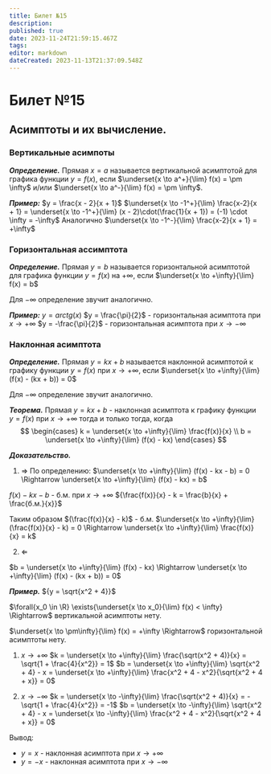 ```yaml
---
title: Билет №15
description: 
published: true
date: 2023-11-24T21:59:15.467Z
tags: 
editor: markdown
dateCreated: 2023-11-13T21:37:09.548Z
---
```


# Билет №15

## Асимптоты и их вычисление.

### Вертикальные асимпоты

***Определение.***
Прямая $x = a$ называется вертикальной асимптотой для графика функции $y = f(x)$, если $\underset{x \to a^+}{\lim} f(x) = \pm \infty$ и/или $\underset{x \to a^-}{\lim} f(x) = \pm \infty$.

***Пример:***
$y = \frac{x - 2}{x + 1}$
$\underset{x \to -1^+}{\lim} \frac{x-2}{x + 1} = \underset{x \to -1^+}{\lim} (x - 2)\cdot(\frac{1}{x + 1}) = (-1) \cdot \infty = -\infty$
Аналогично $\underset{x \to -1^-}{\lim} \frac{x-2}{x + 1} = +\infty$

### Горизонтальная ассимптота

***Определение.***
Прямая $y = b$ называется горизонтальной асимптотой для графика функции $y = f(x)$ на $+\infty$, если $\underset{x \to +\infty}{\lim} f(x) = b$

Для $-\infty$ определение звучит аналогично.

***Пример:***
$y = arctg(x)$
$y = \frac{\pi}{2}$ - горизонтальная асимптота при $x \to +\infty$
$y = -\frac{\pi}{2}$ - горизонтальная асимптота при $x \to -\infty$

### Наклонная асимптота

***Определение.***
Прямая $y = kx + b$ называется наклонной асимптотой к графику функции $y = f(x)$ при $x \to +\infty$, если $\underset{x \to +\infty}{\lim} (f(x) - (kx + b)) = 0$

Для $-\infty$ определение звучит аналогично.

***Теорема.***
Прямая $y = kx + b$ - наклонная асимптота к графику функции $y = f(x)$ при $x \to +\infty$ тогда и только тогда, когда
$$
\begin{cases}
k = \underset{x \to +\infty}{\lim} \frac{f(x)}{x} \\
b = \underset{x \to +\infty}{\lim} (f(x) - kx)
\end{cases}
$$

***Доказательство.***
1) $\Rightarrow$
По определению: 
$\underset{x \to +\infty}{\lim} (f(x) - kx - b) = 0 \Rightarrow \underset{x \to +\infty}{\lim} (f(x) - kx) = b$

$f(x) - kx - b$ - б.м. при $x \to +\infty$
${\frac{f(x)}{x} - k = \frac{b}{x} + \frac{б.м.}{x}}$

Таким образом $(\frac{f(x)}{x} - k)$ - б.м.
$\underset{x \to +\infty}{\lim} (\frac{f(x)}{x} - k) = 0 \Rightarrow \underset{x \to +\infty}{\lim} \frac{f(x)}{x} = k$

2) $\Leftarrow$

$b = \underset{x \to +\infty}{\lim} (f(x) - kx) \Rightarrow \underset{x \to +\infty}{\lim} (f(x) - (kx + b)) = 0$



***Пример.***
${y = \sqrt{x^2 + 4}}$

$\forall{x_0 \in \R} \exists{\underset{x \to x_0}{\lim} f(x) < \infty} \Rightarrow$ вертикальной асимптоты нету.

$\underset{x \to \pm\infty}{\lim} f(x) = +\infty \Rightarrow$ горизонтальной асимптоты нету.

1) $x \to +\infty$
$k = \underset{x \to +\infty}{\lim} \frac{\sqrt(x^2 + 4)}{x} = \sqrt{1 + \frac{4}{x^2}} = 1$
$b = \underset{x \to +\infty}{\lim} \sqrt{x^2 + 4} - x = \underset{x \to +\infty}{\lim} \frac{x^2 + 4 - x^2}{\sqrt{x^2 + 4 + x}} = 0$

2) $x \to -\infty$
$k = \underset{x \to -\infty}{\lim} \frac{\sqrt(x^2 + 4)}{x} = -\sqrt{1 + \frac{4}{x^2}} = -1$
$b = \underset{x \to -\infty}{\lim} \sqrt{x^2 + 4} - x = \underset{x \to -\infty}{\lim} \frac{x^2 + 4 - x^2}{\sqrt{x^2 + 4 + x}} = 0$

Вывод:
* $y = x$ - наклонная асимптота при $x \to +\infty$
* $y = -x$ - наклонная асимптота при $x \to -\infty$
 
